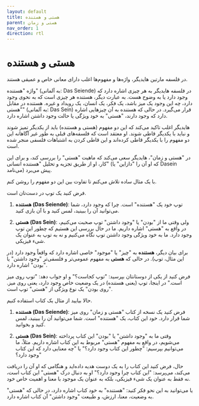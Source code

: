 ```yaml
---
layout: default
title: هستی و هستنده
parent: هستی و زمان
nav_order: 1
direction: rtl
---
```


# هستی و هستنده
در فلسفه مارتین هایدیگر، واژه‌ها و مفهوم‌ها اغلب دارای معانی خاص و عمیقی هستند. 

واژه "هستنده" (به آلمانی: Das Seiende) در فلسفه هایدیگر به هر چیزی اشاره دارد که وجود دارد یا به وضوح هست. به عبارت دیگر، هستنده هر چیزی است که به نحوی وجود دارد، چه این وجود یک میز باشد، یک فکر، یک انسان، یک رویداد و غیره. هستنده در مقابل "هستی" (به آلمانی: Das Sein) قرار می‌گیرد. در حالی که هستنده به آن چیزهایی اشاره دارد که وجود دارند، "هستی" به خود ویژگی یا حالت وجود داشتن اشاره دارد.

هایدیگر اغلب تاکید می‌کند که این دو مفهوم (هستی و هستنده) باید از یکدیگر تمیز شوند و نباید با یکدیگر قاطی شوند. او معتقد است که فلسفه‌های قبلی به طور غیر آگاهانه این دو مفهوم را با یکدیگر قاطی کرده‌اند و این قاطی کردن به اشتباهات فلسفی منجر شده است.

در "هستی و زمان"، هایدیگر سعی می‌کند که ماهیت "هستی" را بررسی کند، و برای این کار، او از طریق تجزیه و تحلیل "هستنده انسانی" (که او آن را "دازاین" یا Dasein می‌نامد) پیش می‌برد.

با یک مثال ساده تلاش می‌کنم تا تفاوت بین این دو مفهوم را روشن کنم.

فرض کنید یک توپ در دست‌تان است.

1. **هستنده (Das Seiende)**: توپ خود یک "هستنده" است. چرا که وجود دارد، شما می‌توانید آن را ببینید، لمس کنید و با آن بازی کنید.

2. **هستی (Das Sein)**: ولی وقتی ما از "بودن" یا "وجود داشتن" توپ صحبت می‌کنیم، در واقع به "هستی" اشاره داریم. ما در حال بررسی این هستیم که چطور این توپ وجود دارد. ما به خود ویژگی وجود داشتن توپ نگاه می‌کنیم و نه به توپ به عنوان یک شیء فیزیکی.

برای بیان دیگر، **هستنده** به "چیز" یا "موجود" خاصی اشاره دارد که واقعاً وجود دارد (در این مثال، توپ). در حالی که **هستی** به مفهوم عمومی‌تر و فلسفی‌تر "وجود داشتن" یا "بودن" اشاره دارد.

فرض کنید از یکی از دوستانتان بپرسید: "توپ کجاست؟" و او جواب دهد: "توپ روی میز است." در اینجا، توپ (یعنی هستنده) در یک وضعیت خاص وجود دارد، یعنی روی میز. "روی بودن" یک نوع ویژگی از "هستی" توپ است. 


حالا بیایید از مثال یک کتاب استفاده کنیم.

1. **هستنده (Das Seiende)**: فرض کنید یک نسخه از کتاب "هستی و زمان" روی میز شما قرار دارد. خود این کتاب، یک "هستنده" است. شما می‌توانید آن را ببینید، لمس کنید و بخوانید.

2. **هستی (Das Sein)**: وقتی ما به "وجود داشتن" یا "بودن" این کتاب پرداخته می‌شویم، در واقع به مفهوم "هستی" مربوط به این کتاب اشاره داریم. مثلاً، ما می‌توانیم بپرسیم: "چطور این کتاب وجود دارد؟" یا "چه معنایی دارد که این کتاب وجود دارد؟"

حال، فرض کنید این کتاب را به یک دوست هدیه داده‌اید و هنگامی که او آن را دریافت می‌کند، می‌پرسد: "این کتاب چرا وجود دارد؟" او به دنبال درک "هستی" این کتاب است، نه فقط به عنوان یک شیء فیزیکی، بلکه به عنوان یک موجود با معنا و اهمیت خاص خود.

یا می‌توانید به این نحو فکر کنید: "هستنده" به خود کتاب اشاره دارد، در حالی که "هستی" به وضعیت، معنا، ارزش، و طبیعت "وجود داشتن" آن کتاب اشاره دارد.
